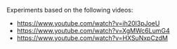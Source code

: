 Experiments based on the following videos:

- https://www.youtube.com/watch?v=ih20l3pJoeU 
- https://www.youtube.com/watch?v=XgMWc6LumG4
- https://www.youtube.com/watch?v=HXSuNxpCzdM
